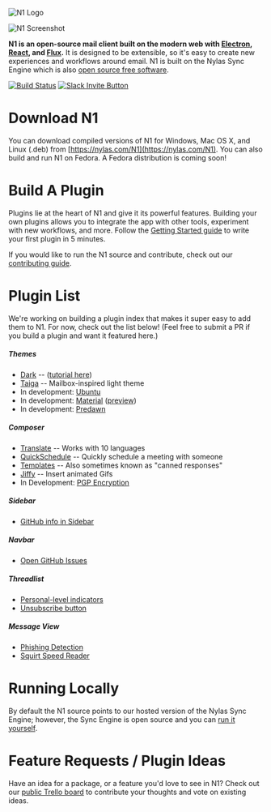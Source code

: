 ![N1 Logo](https://edgehill.s3.amazonaws.com/static/N1.png)

![N1 Screenshot](http://nylas.com/N1/images/1-1-initial-outlook-base.png)

**N1 is an open-source mail client built on the modern web with [Electron](https://github.com/atom/electron), [React](https://facebook.github.io/react/), and [Flux](https://facebook.github.io/flux/).** It is designed to be extensible, so it's easy to create new experiences and workflows around email. N1 is built on the Nylas Sync Engine which is also [open source free software](https://github.com/nylas/sync-engine).

[![Build Status](https://travis-ci.org/nylas/N1.svg?branch=master)](https://travis-ci.org/nylas/N1)
[![Slack Invite Button](http://slack-invite.nylas.com/badge.svg)](http://slack-invite.nylas.com)

# Download N1

You can download compiled versions of N1 for Windows, Mac OS X, and Linux (.deb) from [https://nylas.com/N1](https://nylas.com/N1). You can also build and run N1 on Fedora. A Fedora distribution is coming soon!

# Build A Plugin

Plugins lie at the heart of N1 and give it its powerful features. Building your own plugins allows you to integrate the app with other tools, experiment with new workflows, and more. Follow the [Getting Started guide](http://nylas.com/N1/getting-started/) to write your first plugin in 5 minutes.

If you would like to run the N1 source and contribute, check out our [contributing
guide](https://github.com/nylas/N1/blob/master/CONTRIBUTING.md).

# Plugin List
We're working on building a plugin index that makes it super easy to add them to N1. For now, check out the list below! (Feel free to submit a PR if you build a plugin and want it featured here.)

##### Themes
- [Dark](https://github.com/nylas/N1/tree/master/internal_packages/ui-dark) -- ([tutorial here](https://github.com/nylas/N1/issues/74))
- [Taiga](http://noahbuscher.github.io/N1-Taiga/) -- Mailbox-inspired light theme
- In development: [Ubuntu](https://github.com/ahmedlhanafy/Ubuntu-Ui-Theme-for-Nylas-N1)
- In development: [Material](https://github.com/equinusocio/N1-Material) ([preview](https://twitter.com/MattiaAstorino/status/683348095770456064))
- In development: [Predawn](https://github.com/adambmedia/N1-Predawn)

##### Composer
- [Translate](https://github.com/nylas/N1/tree/master/internal_packages/composer-translate) -- Works with 10 languages
- [QuickSchedule](https://github.com/nylas/N1/tree/master/internal_packages/quick-schedule) -- Quickly schedule a meeting with someone
- [Templates](https://github.com/nylas/N1/tree/master/internal_packages/composer-templates) -- Also sometimes known as "canned responses"
- [Jiffy](http://noahbuscher.github.io/N1-Jiffy/) -- Insert animated Gifs
- In Development: [PGP Encryption](https://github.com/mbilker/email-pgp)

##### Sidebar
- [GitHub info in Sidebar](https://github.com/nylas/N1/tree/master/internal_packages/github-contact-card)

##### Navbar
- [Open GitHub Issues](https://github.com/nylas/N1/tree/master/internal_packages/view-on-github)

##### Threadlist
- [Personal-level indicators](https://github.com/nylas/N1/tree/master/internal_packages/personal-level-indicators)
- [Unsubscribe button](https://github.com/colinking/n1-unsubscribe)

##### Message View
- [Phishing Detection](https://github.com/nylas/N1/tree/master/internal_packages/phishing-detection)
- [Squirt Speed Reader](https://github.com/HarleyKwyn/squirt-reader-N1-plugin/)

# Running Locally
By default the N1 source points to our hosted version of the Nylas Sync Engine; however, the Sync Engine is open source and you can [run it yourself](https://github.com/nylas/N1/blob/master/CONTRIBUTING.md#running-against-open-source-sync-engine).

# Feature Requests / Plugin Ideas

Have an idea for a package, or a feature you'd love to see in N1? Check out our
[public Trello board](https://trello.com/b/hxsqB6vx/n1-open-source-roadmap)
to contribute your thoughts and vote on existing ideas.
